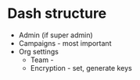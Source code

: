 # Dash structure

- Admin (if super admin)
- Campaigns - most important
- Org settings
  - Team - 
  - Encryption - set, generate keys

